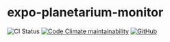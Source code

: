 # expo-planetarium-monitor

![CI Status](https://img.shields.io/github/workflow/status/nandenjin/expo-planetarium-monitor/CI?style=flat-square)
[![Code Climate maintainability](https://img.shields.io/codeclimate/maintainability/nandenjin/expo-planetarium-monitor?style=flat-square)](https://codeclimate.com/github/nandenjin/expo-planetarium-monitor)
[![GitHub](https://img.shields.io/github/license/nandenjin/expo-planetarium-monitor?style=flat-square)](https://github.com/nandenjin/expo-planetarium-monitor/blob/dev/LICENSE)

